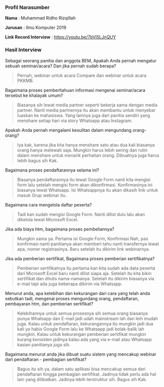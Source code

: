 ### Profil Narasumber 
**Nama** : Muhammad Ridho Rizqillah

**Jurusan** : Ilmu Komputer 2019

**Link Record Interview** : https://youtu.be/7bVl5LJnQUY

### Hasil Interview

Sebagai seorang panitia dan anggota BEM, Apakah Anda pernah mengatur sebuah seminar/acara? Dan jika pernah sudah berapa?
> Pernah, webinar untuk acara Compare dan webinar untuk acara PKKMB.

Bagaimana proses pemberitahuan informasi mengenai seminar/acara tersebut ke khalayak umum?
> Biasanya sih lewat media partner seperti bekerja sama dengan media partner. Nanti media partnernya itu akan membantu untuk menyebar luaskan ke mahasiswa. Yang lainnya juga dari 
panitia sendiri yang menshare setiap hari via story Whatsapp atau Instagram. 

Apakah Anda pernah mengalami kesulitan dalam mengundang orang-orang?
> Iya kak, karena jika kita hanya menshare satu atau dua kali biasanya orang hanya melewati saja. Mungkin harus lebih sering dan rutin dalam menshare untuk menarik perhatian orang.
Dibuatnya juga harus lebih bagus sih Kak.

Bagaimana proses pendaftarannya selama ini?
> Biasanya pendaftarannya itu lewat Google Form nanti kita mengisi form lalu setelah mengisi form akan dikonfirmasi. Konfirmasinya ini biasanya lewat Whatsapp. Isi Whatsappnya itu 
akan dikasih link untuk masuk Grup webinar itu.

Bagaimana cara mengelola daftar peserta?
> Tadi kan sudah mengisi Google Form. Nanti dilist dulu lalu akan dikelola lewat Microsoft Excel.

Jika ada biaya htm, bagaimana proses pembeliannya? 
> Mungkin sama ya. Pertama isi Google Form, Konfirmasi.Nah, pas konfirmasi nanti panitianya akan memberi tahu nanti transfernya lewat apa, nomer registrasinya. Baru setelah itu
dikirim link webinarnya.

Jika ada pemberian sertifikat, Bagaimana proses pemberian sertifikatnya?
> Pemberian sertifikatnya itu pertama kan kita sudah ada data peserta dari Microsoft Excel baru nanti dilist siapa aja. Setelah itu kita bikin sertifikat dan ditulis nama-namanya. Setelah itu
dikirim biasanya via e-mail tapi ada juga beberapa dikirim via Whatsapp.

Menurut anda, apa kelebihan dan kekurangan dari cara yang telah anda sebutkan tadi, mengenai proses mengundang orang, pendaftaran, pembayaran htm, dan pemberian sertifikat?
> Kelebihannya untuk semua prosesnya sih semua orang biasanya punya Whatsapp dan E-mail jadi udah mainstream lah dan leih mudah juga. Kalau untuk pendaftaran, kekurangannya itu mungkin
jadi dua kali ya habis Google Form lalu ke Whatsapp jadi bolak-balik lah mungkin. Kalau untuk kekurangan pemberian sertifikat mungkin kurang konsisten jadinya kalau ada yang via e-mail
atau Whatsapp kasian panitianya juga sih.

Bagaimana menurut anda jika dibuat suatu sistem yang mencakup webinar dari pendaftaran - pembagian sertifikat?
> Bagus itu sih ya, dalam satu aplikasi bisa mencakup semua dari pendaftaran hingga pembagian sertifikat. Jadinya tidak perlu ada hal lain yang dilibatkan. Jadinya lebih terstruktur
sih. Bagus sih Kak.
